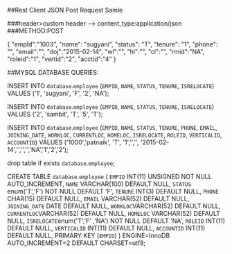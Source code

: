 ##Rest Client JSON Post Request Samle

###header>custom header -->  content_type:application/json
###METHOD:POST


{
"empId":"1003",
"name": "sugyani",
"status": "T",
"tenure": "1",
"phone": "",
"email":"",
"doj":"2015-02-14",
"wl":"",
"hl":"",
"cl":"",
"rmid":"NA",
"roleid":"1",
"vertid":"2",
"acctid":"4"
}



##MYSQL DATABASE QUERIES:

INSERT INTO `database`.`employee` (`EMPID`, `NAME`, `STATUS`, `TENURE`, `ISRELOCATE`) VALUES ('1', 'sugyani', 'F', '2', 'NA');

INSERT INTO `database`.`employee` (`EMPID`, `NAME`, `STATUS`, `TENURE`, `ISRELOCATE`) VALUES ('2', 'sambit', 'T', '5', 'T');


INSERT INTO `database`.`employee`
(`EMPID`,
`NAME`,
`STATUS`,
`TENURE`,
`PHONE`,
`EMAIL`,
`JOINING_DATE`,
`WORKLOC`,
`CURRENTLOC`,
`HOMELOC`,
`ISRELOCATE`,
`ROLEID`,
`VERTICALID`,
`ACCOUNTID`)
VALUES
('1000','patnaik',
'T',
'1','','',
'2015-02-14','','','','NA','1','2','2');


drop table if exists `database`.`employee`;

CREATE TABLE `database`.`employee` (
  `EMPID` INT(11) UNSIGNED NOT NULL AUTO_INCREMENT,
  `NAME` VARCHAR(100) DEFAULT NULL,
  `STATUS` enum('T','F') NOT NULL DEFAULT 'F',
  `TENURE` INT(3) DEFAULT NULL,
  `PHONE` CHAR(15) DEFAULT NULL,
   `EMAIL` VARCHAR(52) DEFAULT NULL,
  `JOINING_DATE` DATE DEFAULT NULL,
   `WORKLOC`VARCHAR(52) DEFAULT NULL,
`CURRENTLOC`VARCHAR(52) DEFAULT NULL,
`HOMELOC` VARCHAR(52) DEFAULT NULL,
`ISRELOCATE`enum('T','F' ,'NA') NOT NULL DEFAULT 'NA',
`ROLEID` INT(11) DEFAULT NULL,
`VERTICALID` INT(11) DEFAULT NULL,
`ACCOUNTID` INT(11) DEFAULT NULL,
  PRIMARY KEY (`EMPID`)
) ENGINE=InnoDB AUTO_INCREMENT=2 DEFAULT CHARSET=utf8;





